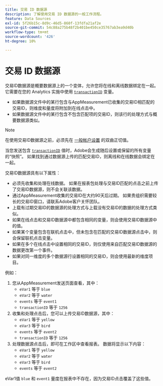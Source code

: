 ```yaml
---
title: 交易 ID 数据源
description: 了解使用交易 ID 数据源的一般工作流程。
feature: Data Sources
exl-id: 5f26b15c-8d9c-46d5-860f-13fdfa21af2e
source-git-commit: 54c88a275b48f2b401be450ce35767ab3ea9d40b
workflow-type: tm+mt
source-wordcount: '426'
ht-degree: 10%

---
```


# 交易 ID 数据源

交易ID数据源是概要数据源上的一个变体，允许您将在线和离线数据绑定在一起。 它需要在您的 Analytics 实施中使用 [`transactionID`](/help/implement/vars/page-vars/transactionid.md) 变量。

* 如果数据源文件中的某行包含与AppMeasurement已收集的交易ID相匹配的交易ID，则维度和量度将附加到在线点击中。
* 如果数据源文件中的某行包含不包含匹配项的交易ID，则该行的处理方式与概要数据源类似。

>[!NOTE]
>
>在使用交易ID数据源之前，必须先在 [一般帐户设置](/help/admin/admin/c-manage-report-suites/c-edit-report-suites/general/general-acct-settings-admin.md) 的双曲正切值。

当您发送包含 [`transactionID`](/help/implement/vars/page-vars/transactionid.md) 值时，Adobe会生成随后设置或保留的所有变量的“快照”。 如果找到通过数据源上传的匹配交易ID，则离线和在线数据会绑定在一起。

交易ID数据源具有以下属性：

* 必须先收集和处理在线数据。 如果在报表包处理与交易ID匹配的点击之前上传了交易ID数据源，则不会关联该数据。
* 通过AppMeasurement收集的交易ID在大约90天后过期。 如果贵组织需要较长的交易ID窗口，请联系Adobe客户关怀团队。
* 上载有过期交易ID的数据源的处理方式与上载没有交易ID的数据的处理方式类似。
* 如果在线点击和交易ID数据源中都包含相同的变量，则会使用交易ID数据源中的值。
* 如果某个变量包含在联机点击中，但未包含在匹配的交易ID数据源点击中，则会保留联机点击变量。
* 如果在多个在线点击中设置相同的交易ID，则仅使用来自匹配交易ID数据源的数据更改第一个事件。
* 如果对同一维度的多个数据源行设置相同的交易ID，则会使用最新的维度项目。

例如：

1. 您从AppMeasurement发送页面查看，其中：
   * `eVar1` 等于 `blue`
   * `eVar2` 等于 `water`
   * `events` 等于 `event1`
   * `transactionID` 等于 `1256`
2. 收集和处理点击后，您可以上传交易ID数据源，其中：
   * `eVar1` 等于 `yellow`
   * `eVar3` 等于 `bird`
   * `events` 等于 `event2`
   * `transactionID` 等于 `1256`
3. 处理数据源点击后，即可在工作区中查看报表。 数据将显示以下内容：
   * `eVar1` 等于 `yellow`
   * `eVar2` 等于 `water`
   * `eVar3` 等于 `bird`
   * `events` 等于 `event2`

eVar1值 `blue` 和 `event1` 量度在报表中不存在，因为交易ID点击覆盖了这些值。
